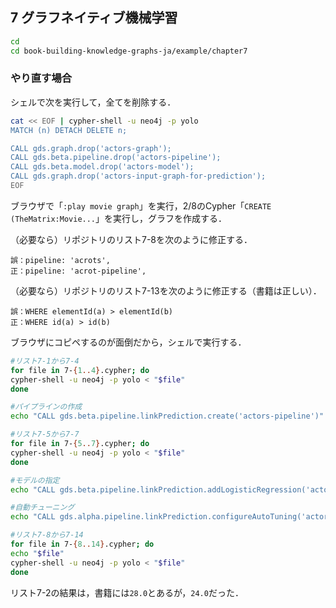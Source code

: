 ## 7 グラフネイティブ機械学習

```bash
cd
cd book-building-knowledge-graphs-ja/example/chapter7
```

### やり直す場合

シェルで次を実行して，全てを削除する．

```bash
cat << EOF | cypher-shell -u neo4j -p yolo
MATCH (n) DETACH DELETE n;

CALL gds.graph.drop('actors-graph');
CALL gds.beta.pipeline.drop('actors-pipeline');
CALL gds.beta.model.drop('actors-model');
CALL gds.graph.drop('actors-input-graph-for-prediction');
EOF
```

ブラウザで「`:play movie graph`」を実行，2/8のCypher「`CREATE (TheMatrix:Movie...`」を実行し，グラフを作成する．

（必要なら）リポジトリのリスト7-8を次のように修正する．

```
誤：pipeline: 'acrots',
正：pipeline: 'acrot-pipeline',
```

（必要なら）リポジトリのリスト7-13を次のように修正する（書籍は正しい）．

```
誤：WHERE elementId(a) > elementId(b)
正：WHERE id(a) > id(b)
```

ブラウザにコピペするのが面倒だから，シェルで実行する．

```bash
#リスト7-1から7-4
for file in 7-{1..4}.cypher; do
cypher-shell -u neo4j -p yolo < "$file"
done

#パイプラインの作成
echo "CALL gds.beta.pipeline.linkPrediction.create('actors-pipeline')" | cypher-shell -u neo4j -p yolo

#リスト7-5から7-7
for file in 7-{5..7}.cypher; do
cypher-shell -u neo4j -p yolo < "$file"
done

#モデルの指定
echo "CALL gds.beta.pipeline.linkPrediction.addLogisticRegression('actors-pipeline')" | cypher-shell -u neo4j -p yolo

#自動チューニング
echo "CALL gds.alpha.pipeline.linkPrediction.configureAutoTuning('actors-pipeline', {maxTrials: 100})" | cypher-shell -u neo4j -p yolo

#リスト7-8から7-14
for file in 7-{8..14}.cypher; do
echo "$file"
cypher-shell -u neo4j -p yolo < "$file"
done
```

リスト7-2の結果は，書籍には`28.0`とあるが，`24.0`だった．
